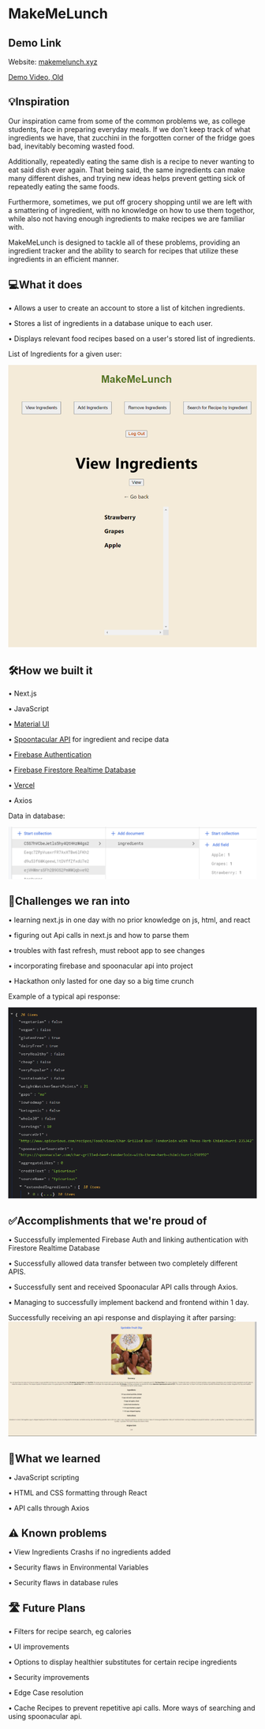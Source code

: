 # MakeMeLunch

## Demo Link

Website: [makemelunch.xyz](https://makemelunch.xyz)

[Demo Video, Old](https://youtu.be/SmRpW295Xkk)

## 💡Inspiration

Our inspiration came from some of the common problems we, as college students, face in preparing everyday meals. If we don't keep track of what ingredients we have, that zucchini in the forgotten corner of the fridge goes bad, inevitably becoming wasted food.

Additionally, repeatedly eating the same dish is a recipe to never wanting to eat said dish ever again. That being said, the same ingredients can make many different dishes, and trying new ideas helps prevent getting sick of repeatedly eating the same foods.

Furthermore, sometimes, we put off grocery shopping until we are left with a smattering of ingredient, with no knowledge on how to use them togethor, while also not having enough ingredients to make recipes we are familiar with.

MakeMeLunch is designed to tackle all of these problems, providing an ingredient tracker and the ability to search for recipes that utilize these ingredients in an efficient manner.

## 💻What it does

• Allows a user to create an account to store a list of kitchen ingredients.

• Stores a list of ingredients in a database unique to each user.

• Displays relevant food recipes based on a user's stored list of ingredients.

List of Ingredients for a given user:

![View](src/view.png)

## 🛠️How we built it

• Next.js

• JavaScript

• [Material UI](https://mui.com/)

• [Spoontacular API](https://rapidapi.com/spoonacular/api/recipe-food-nutrition) for ingredient and recipe data

• [Firebase Authentication](https://firebase.google.com/docs/auth)

• [Firebase Firestore Realtime Database](https://firebase.google.com/docs/firestore)

• [Vercel](https://vercel.com/)

• Axios

Data in database:

![Database](src/database.png)

## 🛑Challenges we ran into

• learning next.js in one day with no prior knowledge on js, html, and react

• figuring out Api calls in next.js and how to parse them

• troubles with fast refresh, must reboot app to see changes

• incorporating firebase and spoonacular api into project

• Hackathon only lasted for one day so a big time crunch

Example of a typical api response:

![Api](src/api.png)

## ✅Accomplishments that we're proud of

• Successfully implemented Firebase Auth and linking authentication with Firestore Realtime Database

• Successfully allowed data transfer between two completely different APIS.

• Successfully sent and received Spoonacular API calls through Axios.

• Managing to successfully implement backend and frontend within 1 day.

Successfully receiving an api response and displaying it after parsing:
![Reponse](src/recipe.png)

## 📖What we learned

• JavaScript scripting

• HTML and CSS formatting through React

• API calls through Axios

## ⚠️ Known problems

• View Ingredients Crashs if no ingredients added

• Security flaws in Environmental Variables

• Security flaws in database rules

## 🛣️ Future Plans

• Filters for recipe search, eg calories

• UI improvements

• Options to display healthier substitutes for certain recipe ingredients

• Security improvements

• Edge Case resolution

• Cache Recipes to prevent repetitive api calls. More ways of searching and using spoonacular api.
